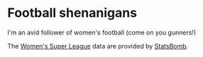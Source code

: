 # Football shenanigans

I'm an avid follower of women's football (come on you gunners!)

The [Women's Super League](https://womenscompetitions.thefa.com/en/News/barclays-FA-WSL) data are provided by [StatsBomb](https://statsbomb.com/).


